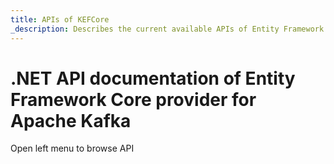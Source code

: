 ```yaml
---
title: APIs of KEFCore
_description: Describes the current available APIs of Entity Framework Core provider for Apache Kafka
---
```


# .NET API documentation of Entity Framework Core provider for Apache Kafka 

Open left menu to browse API
